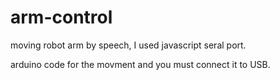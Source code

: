 # arm-control
moving robot arm by speech, I used javascript seral port.

arduino code for the movment and you must connect it to USB.
